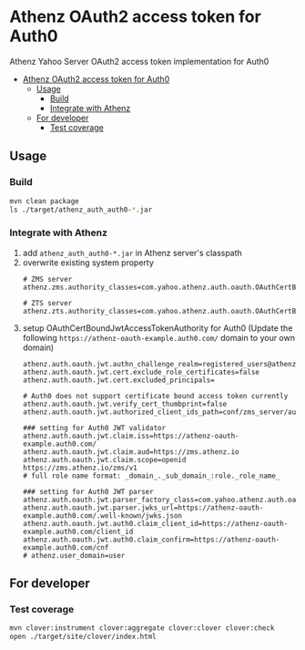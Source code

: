 <a id="markdown-athenz-oauth2-access-token-for-auth0" name="athenz-oauth2-access-token-for-auth0"></a>
# Athenz OAuth2 access token for Auth0
Athenz Yahoo Server OAuth2 access token implementation for Auth0

<!-- TOC -->

- [Athenz OAuth2 access token for Auth0](#athenz-oauth2-access-token-for-auth0)
    - [Usage](#usage)
        - [Build](#build)
        - [Integrate with Athenz](#integrate-with-athenz)
    - [For developer](#for-developer)
        - [Test coverage](#test-coverage)

<!-- /TOC -->

<a id="markdown-usage" name="usage"></a>
## Usage

<a id="markdown-build" name="build"></a>
### Build
```bash
mvn clean package
ls ./target/athenz_auth_auth0-*.jar
```

<a id="markdown-integrate-with-athenz" name="integrate-with-athenz"></a>
### Integrate with Athenz
1. add `athenz_auth_auth0-*.jar` in Athenz server's classpath
1. overwrite existing system property
    ```properties
    # ZMS server
    athenz.zms.authority_classes=com.yahoo.athenz.auth.oauth.OAuthCertBoundJwtAccessTokenAuthority

    # ZTS server
    athenz.zts.authority_classes=com.yahoo.athenz.auth.oauth.OAuthCertBoundJwtAccessTokenAuthority
    ```
1. setup OAuthCertBoundJwtAccessTokenAuthority for Auth0 (Update the following `https://athenz-oauth-example.auth0.com/` domain to your own domain)
    ```properties
    athenz.auth.oauth.jwt.authn_challenge_realm=registered_users@athenz.io
    athenz.auth.oauth.jwt.cert.exclude_role_certificates=false
    athenz.auth.oauth.jwt.cert.excluded_principals=

    # Auth0 does not support certificate bound access token currently
    athenz.auth.oauth.jwt.verify_cert_thumbprint=false
    athenz.auth.oauth.jwt.authorized_client_ids_path=conf/zms_server/authorized_client_ids.txt

    ### setting for Auth0 JWT validator
    athenz.auth.oauth.jwt.claim.iss=https://athenz-oauth-example.auth0.com/
    athenz.auth.oauth.jwt.claim.aud=https://zms.athenz.io
    athenz.auth.oauth.jwt.claim.scope=openid https://zms.athenz.io/zms/v1
    # full role name format: _domain_._sub_domain_:role._role_name_

    ### setting for Auth0 JWT parser
    athenz.auth.oauth.jwt.parser_factory_class=com.yahoo.athenz.auth.oauth.auth0.Auth0JwtParserFactory
    athenz.auth.oauth.jwt.parser.jwks_url=https://athenz-oauth-example.auth0.com/.well-known/jwks.json
    athenz.auth.oauth.jwt.auth0.claim_client_id=https://athenz-oauth-example.auth0.com/client_id
    athenz.auth.oauth.jwt.auth0.claim_confirm=https://athenz-oauth-example.auth0.com/cnf
    # athenz.user_domain=user
    ```

<a id="markdown-for-developer" name="for-developer"></a>
## For developer

<a id="markdown-test-coverage" name="test-coverage"></a>
### Test coverage
```bash
mvn clover:instrument clover:aggregate clover:clover clover:check
open ./target/site/clover/index.html
```
